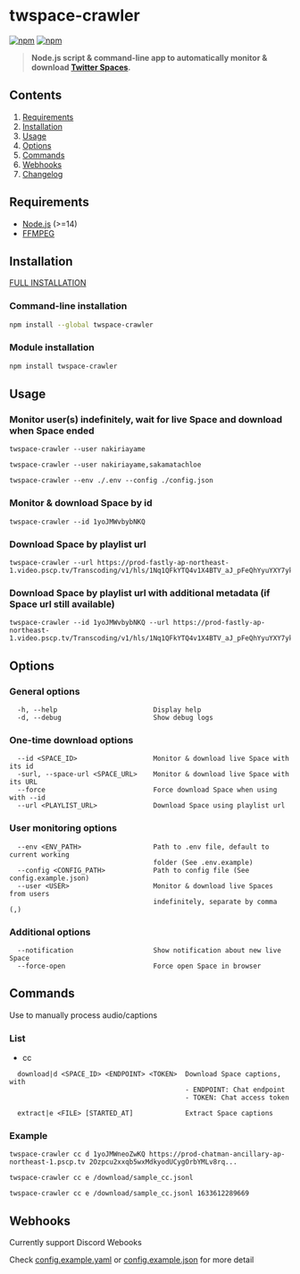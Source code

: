 # twspace-crawler

[![npm](https://img.shields.io/npm/v/twspace-crawler)](https://www.npmjs.com/package/twspace-crawler)
[![npm](https://img.shields.io/npm/dt/twspace-crawler)](https://www.npmjs.com/package/twspace-crawler)

> **Node.js script & command-line app to automatically monitor & download [Twitter Spaces](https://help.twitter.com/en/using-twitter/spaces).**

## Contents

1. [Requirements](#requirements)
1. [Installation](#installation)
1. [Usage](#usage)
1. [Options](#options)
1. [Commands](#commands)
1. [Webhooks](#webhooks)
1. [Changelog](CHANGELOG.md)

## Requirements

- [Node.js](https://nodejs.org) (>=14)
- [FFMPEG](https://www.ffmpeg.org)

## Installation

[FULL INSTALLATION](INSTALLATION.md)

### Command-line installation

```bash
npm install --global twspace-crawler
```

### Module installation

```bash
npm install twspace-crawler
```

## Usage

### Monitor user(s) indefinitely, wait for live Space and download when Space ended

```
twspace-crawler --user nakiriayame
```

```
twspace-crawler --user nakiriayame,sakamatachloe
```

```
twspace-crawler --env ./.env --config ./config.json
```

### Monitor & download Space by id

```
twspace-crawler --id 1yoJMWvbybNKQ
```

### Download Space by playlist url

```
twspace-crawler --url https://prod-fastly-ap-northeast-1.video.pscp.tv/Transcoding/v1/hls/1Nq1QFkYTQ4v1X4BTV_aJ_pFeQhYyuYXY7ykz5xB7v5NvGwFMJMKwnRBmxyi9twF4BZ90ZKks5wdGKqESVsjLw...
```

### Download Space by playlist url with additional metadata (if Space url still available)

```
twspace-crawler --id 1yoJMWvbybNKQ --url https://prod-fastly-ap-northeast-1.video.pscp.tv/Transcoding/v1/hls/1Nq1QFkYTQ4v1X4BTV_aJ_pFeQhYyuYXY7ykz5xB7v5NvGwFMJMKwnRBmxyi9twF4BZ90ZKks5wdGKqESVsjLw...
```

## Options

### General options

```
  -h, --help                        Display help
  -d, --debug                       Show debug logs
```

### One-time download options

```
  --id <SPACE_ID>                   Monitor & download live Space with its id
  -surl, --space-url <SPACE_URL>    Monitor & download live Space with its URL
  --force                           Force download Space when using with --id
  --url <PLAYLIST_URL>              Download Space using playlist url
```

### User monitoring options

```
  --env <ENV_PATH>                  Path to .env file, default to current working
                                    folder (See .env.example)
  --config <CONFIG_PATH>            Path to config file (See config.example.json)
  --user <USER>                     Monitor & download live Spaces from users
                                    indefinitely, separate by comma (,)
```

### Additional options

```
  --notification                    Show notification about new live Space
  --force-open                      Force open Space in browser
```

## Commands

Use to manually process audio/captions

### List

- cc

```
  download|d <SPACE_ID> <ENDPOINT> <TOKEN>  Download Space captions, with
                                            - ENDPOINT: Chat endpoint
                                            - TOKEN: Chat access token

  extract|e <FILE> [STARTED_AT]             Extract Space captions
```

### Example

```
twspace-crawler cc d 1yoJMWneoZwKQ https://prod-chatman-ancillary-ap-northeast-1.pscp.tv 2Ozpcu2xxqb5wxMdkyodUCygOrbYMLv8rq...
```

```
twspace-crawler cc e /download/sample_cc.jsonl
```

```
twspace-crawler cc e /download/sample_cc.jsonl 1633612289669
```

## Webhooks

Currently support Discord Webooks

Check [config.example.yaml](config.example.yaml) or [config.example.json](config.example.json) for more detail
